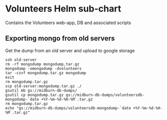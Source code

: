 # Volunteers Helm sub-chart

Contains the Volunteers web-app, DB and associated scripts


## Exporting mongo from old servers

Get the dump from an old server and upload to google storage

```
ssh old-server
rm -rf mongodump mongodump.tar.gz
mongodump -omongodump -dvolunteers
tar -czvf mongodump.tar.gz mongodump
exit
rm mongodump.tar.gz
scp old-server:mongodump.tar.gz ./
gsutil mb gs://midburn-db-dumps/
gsutil cp mongodump.tar.gz gs://midburn-db-dumps/volunteersdb-mongodump-`date +%Y-%m-%d-%H-%M`.tar.gz
rm mongodump.tar.gz
echo "gs://midburn-db-dumps/volunteersdb-mongodump-`date +%Y-%m-%d-%H-%M`.tar.gz"
```


